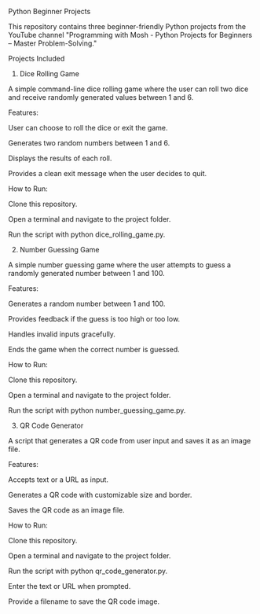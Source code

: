 Python Beginner Projects

This repository contains three beginner-friendly Python projects from the YouTube channel "Programming with Mosh - Python Projects for Beginners – Master Problem-Solving."

Projects Included

1. Dice Rolling Game

A simple command-line dice rolling game where the user can roll two dice and receive randomly generated values between 1 and 6.

Features:

User can choose to roll the dice or exit the game.

Generates two random numbers between 1 and 6.

Displays the results of each roll.

Provides a clean exit message when the user decides to quit.

How to Run:

Clone this repository.

Open a terminal and navigate to the project folder.

Run the script with python dice_rolling_game.py.

2. Number Guessing Game

A simple number guessing game where the user attempts to guess a randomly generated number between 1 and 100.

Features:

Generates a random number between 1 and 100.

Provides feedback if the guess is too high or too low.

Handles invalid inputs gracefully.

Ends the game when the correct number is guessed.

How to Run:

Clone this repository.

Open a terminal and navigate to the project folder.

Run the script with python number_guessing_game.py.

3. QR Code Generator

A script that generates a QR code from user input and saves it as an image file.

Features:

Accepts text or a URL as input.

Generates a QR code with customizable size and border.

Saves the QR code as an image file.

How to Run:

Clone this repository.

Open a terminal and navigate to the project folder.

Run the script with python qr_code_generator.py.

Enter the text or URL when prompted.

Provide a filename to save the QR code image.